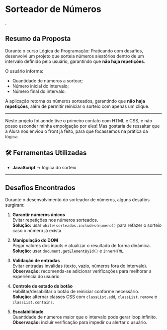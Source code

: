 # Sorteador de Números

.

## Resumo da Proposta
Durante o curso Lógica de Programação: Praticando com desafios, desenvolvi um projeto que sorteia números aleatórios dentro de um intervalo definido pelo usuário, garantindo que **não haja repetições**.

O usuário informa:
- Quantidade de números a sortear;
- Número inicial do intervalo;
- Número final do intervalo.  

A aplicação retorna os números sorteados, garantindo que **não haja repetições**, além de permitir reiniciar o sorteio com apenas um clique.

---

Neste projeto foi aonde tive o primeiro contato com HTML e CSS, e não posso esconder minha empolgação por eles! Mas gostaria de ressaltar que a Alura nos enviou o front já feito, para que focassemos na prática da lógica.

## 🛠️ Ferramentas Utilizadas
- **JavaScript** → lógica do sorteio

---

## Desafios Encontrados

Durante o desenvolvimento do sorteador de números, alguns desafios surgiram:

1. **Garantir números únicos**  
   Evitar repetições nos números sorteados.  
   **Solução:** usar `while(sorteados.includes(numero))` para refazer o sorteio caso o número já exista.

2. **Manipulação do DOM**  
   Pegar valores dos inputs e atualizar o resultado de forma dinâmica.  
   **Solução:** usar `document.getElementById()` e `innerHTML`.

3. **Validação de entradas**  
   Evitar entradas inválidas (texto, vazio, números fora do intervalo).  
   **Observação:** recomenda-se adicionar verificações para melhorar a experiência do usuário.

4. **Controle de estado do botão**  
   Habilitar/desabilitar o botão de reiniciar conforme necessário.  
   **Solução:** alternar classes CSS com `classList.add`, `classList.remove` e `classList.contains`.

5. **Escalabilidade**  
   Quantidade de números maior que o intervalo pode gerar loop infinito.  
   **Observação:** incluir verificação para impedir ou alertar o usuário.
